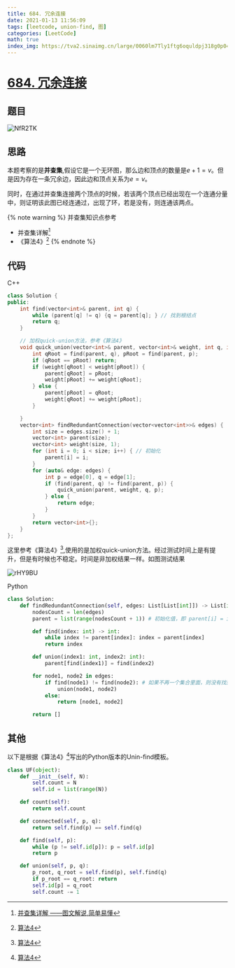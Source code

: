 ```yaml
---
title: 684. 冗余连接
date: 2021-01-13 11:56:09
tags: [leetcode, union-find, 图]
categories: [LeetCode]
math: true
index_img: https://tva2.sinaimg.cn/large/0060lm7Tly1ftg6oquldpj318g0p04ak.jpg
---
```

# [684. 冗余连接](https://leetcode-cn.com/problems/redundant-connection/)

## 题目

![NfR2TK](https://gitee.com/yoyhm/oss/raw/master/uPic/NfR2TK.png)

## 思路

本题考察的是**并查集**,假设它是一个无环图，那么边和顶点的数量是$e + 1 = v$。但是因为存在一条冗余边，因此边和顶点关系为$e=v$。

同时，在通过并查集连接两个顶点的时候，若该两个顶点已经出现在一个连通分量中，则证明该此图已经连通过，出现了环，若是没有，则连通该两点。

{% note warning %}
并查集知识点参考

- 并查集详解[^1]
- 《算法4》[^2]
{% endnote %}

## 代码

C++


```C++
class Solution {
public:
    int find(vector<int>& parent, int q) {
        while (parent[q] != q) {q = parent[q]; } // 找到根结点
        return q;
    }

    // 加权quick-union方法，参考《算法4》
    void quick_union(vector<int>& parent, vector<int>& weight, int q, int p) {
        int qRoot = find(parent, q), pRoot = find(parent, p);
        if (qRoot == pRoot) return;
        if (weight[qRoot] < weight[pRoot]) {
            parent[qRoot] = pRoot;
            weight[pRoot] += weight[qRoot];
        } else {
            parent[pRoot] = qRoot;
            weight[qRoot] += weight[pRoot];
        }

    }
    vector<int> findRedundantConnection(vector<vector<int>>& edges) {
        int size = edges.size() + 1;
        vector<int> parent(size);
        vector<int> weight(size, 1);
        for (int i = 0; i < size; i++) { // 初始化
            parent[i] = i;
        }
        for (auto& edge: edges) {
            int p = edge[0], q = edge[1];
            if (find(parent, q) != find(parent, p)) {
                quick_union(parent, weight, q, p);
            } else {
                return edge;
            }
        }
        return vector<int>{};
    }
};
```

这里参考《算法4》[^2],使用的是加权quick-union方法。经过测试时间上是有提升，但是有时候也不稳定。时间是非加权结果一样。如图测试结果

![rHY9BU](https://gitee.com/yoyhm/oss/raw/master/uPic/rHY9BU.png)

Python

```python
class Solution:
    def findRedundantConnection(self, edges: List[List[int]]) -> List[int]:
        nodesCount = len(edges)
        parent = list(range(nodesCount + 1)) # 初始化值，即 parent[i] = i

        def find(index: int) -> int:
            while index != parent[index]: index = parent[index]
            return index

        def union(index1: int, index2: int):
            parent[find(index1)] = find(index2)

        for node1, node2 in edges:
            if find(node1) != find(node2): # 如果不再一个集合里面，则没有找到重复
                union(node1, node2)
            else:
                return [node1, node2]

        return []
```

## 其他

以下是根据《算法4》[^2]写出的Python版本的Unin-find模板。

```python
class UF(object):
    def __init__(self, N):
        self.count = N
        self.id = list(range(N))

    def count(self):
        return self.count

    def connected(self, p, q):
        return self.find(p) == self.find(q)

    def find(self, p):
        while (p != self.id[p]): p = self.id[p]
        return p

    def union(self, p, q):
        p_root, q_root = self.find(p), self.find(q)
        if p_root == q_root: return
        self.id[p] = q_root
        self.count -= 1
```

[^1]: [并查集详解 ——图文解说,简单易懂](https://blog.csdn.net/liujian20150808/article/details/50848646)
[^2]: [算法4](https://m.douban.com/book/subject/19952400/)
